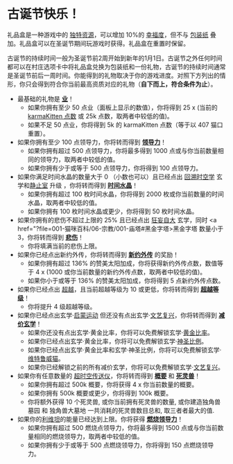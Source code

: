 # 古诞节快乐！

礼品盒是一种游戏中的 <a href="?file=003-资源大全/005-资源介绍#独特资源">独特资源</a>，可以增加 10%的 <a href="?file=005-名词解释/01-幸福度">幸福度</a>，但不与 <a href="?file=003-资源大全/52-包装纸">包装纸</a> 叠加。礼品盒可以在圣诞节期间玩游戏时获得。礼品盒在重置时保留。

古诞节的持续时间一般为圣诞节前2周开始到新年的1月1日。古诞节之外任何时间都可以在村庄选项卡中将礼品盒兑换为包装纸和一份礼物，古诞节的持续时间通常是圣诞节前后一周时间。你能得到的礼物取决于你的游戏进度。对照下方列出的情形，你只会得到符合你当前最高资质对应的礼物（**自下而上，符合条件为止**）。

- 最基础的礼物是 **<a href="?file=003-资源大全/49-业">业</a>**！
  - 如果你拥有至少 50 点业（面板上显示的数值），你将得到 25 x (当前的 <a href="?file=003-资源大全/49-业#伪代码">karmaKitten 点数</a> 或 25k 点数，取两者中较低的值)。
  - 如果不足 50 点业，你将得到 5k 的 karmaKitten 点数（等于以 407 猫口重置）。
- 如果你拥有至少 100 点领导力，你将转而得到 **<a href="?file=003-资源大全/50-领导力">领导力</a>**！
  - 如果你拥有超过 500 点领导力，你将最多得到 1000 点或与你当前数量相同的领导力，取两者中较低的值。
  - 如果你拥有少于或等于 500 点领导力，你将得到 100 点领导力。
- 如果你满足时间水晶的数量大于 0 （小数也可以）且已经点出 <a href="?file=001-猫咪百科/03-科学/02-玄学#回溯时空学">回溯时空学</a> 玄学和<a href="?file=001-猫咪百科/04-工坊/01-升级#静止室">静止室</a> 升级 ，你将转而得到 **<a href="?file=003-资源大全/20-时间水晶">时间水晶</a>**！
  - 如果你拥有超过 100 枚时间水晶，你将得到 2000 枚或你当前数量的时间水晶，取两者中较低的值。
  - 如果你拥有 100 枚时间水晶或更少，你将得到 50 枚时间水晶。
- 如果你拥有的悲伤不超过上限的 25% 且已经点出 <a href="?file=001-猫咪百科/03-科学/02-玄学#狂妄自大">狂妄自大</a> 玄学，同时 <a href="?file=001-猫咪百科/06-宗教/001-庙塔#黑金字塔>黑金字塔</a> 数量小于 3，你将转而得到 **<a href="?file=003-资源大全/21-悲伤">悲伤</a>**！
  - 你将填满当前的悲伤上限。
- 如果你已经点出新约外传，你将转而得到 **<a href="?file=001-猫咪百科/06-宗教/002-太阳教团#新约外传">新约外传</a>** 的奖励！
  - 如果你拥有超过 136% 的赞美太阳加成，你将获得新约外传点数，数值等于 4 x (1000 或你当前数量的新约外传点数，取两者中较低的值)。
  - 如果你小于或等于 136% 的赞美太阳加成，你将得到 5 点新约外传点数。
- 如果你已经点出 <a href="?file=001-猫咪百科/06-宗教/002-太阳教团#超越">超越</a>，且当前超越等级为 10 或更低，你将转而得到 **<a href="?file=001-猫咪百科/06-宗教/002-太阳教团#超越等级">超越等级</a>**！
  - 你将提升 4 级超越等级。
- 如果你已经点出玄学·<a href="?file=001-猫咪百科/03-科学/02-玄学#工程学">启蒙运动</a> 但还没有点出玄学·<a href="?file=001-猫咪百科/03-科学/02-玄学#文艺复兴">文艺复兴</a>，你将转而得到 **<a href="?file=001-猫咪百科/03-科学/02-玄学#工程学">减价玄学</a>**！
  - 如果你还没有点出玄学·黄金比率，你将可以免费解锁玄学·<a href="?file=001-猫咪百科/03-科学/02-玄学#黄金比率">黄金比率</a>。
  - 如果你已经点出玄学·黄金比率，你将可以免费解锁玄学·<a href="?file=001-猫咪百科/03-科学/02-玄学#神圣比例">神圣比例</a>。
  - 如果你已经点出玄学·黄金比率和玄学·神圣比例，你将可以免费解锁玄学·<a href="?file=001-猫咪百科/03-科学/02-玄学#维特鲁威猫">维特鲁威猫</a>。
  - 如果你已经解锁之前的所有减价玄学，你将可以免费解锁玄学·<a href="?file=001-猫咪百科/03-科学/02-玄学#文艺复兴">文艺复兴</a>。
- 如果你有任意数量的 <a href="?file=001-猫咪百科/01-建筑物/09-超级建筑物#超时空传送仪">超时空传送仪</a>，你将转而得到 **<a href="?file=003-资源大全/36-概要">概要</a>** 和 **<a href="?file=003-资源大全/47-死灵兽">死灵兽</a>**！
  - 如果你拥有超过 500k 概要，你将获得 4 x 你当前数量的概要。
  - 如果你拥有 500k 概要或更少，你将得到 100k 概要。
  - 你将额外获得 10 个死灵兽, 或你当前拥有死灵兽的数量, 或你建造独角兽墓园 和 独角兽大墓地 一共消耗的死灵兽数目总和, 取三者者最大的值.
- 如果你的<a href="?file=001-猫咪百科/05-贸易#利维坦">利维坦</a>的能量已经达到上限。你将获得 **<a href="?file=003-资源大全/50-领导力#燃烧领导力">燃烧领导力</a>**！
  - 如果你拥有超过 500 燃烧点领导力，你将最多得到 1500 点或与你当前数量相同的燃烧领导力，取两者中较低的值。
  - 如果你拥有少于或等于 500 点燃烧领导力，你将得到 150 点燃烧领导力。
